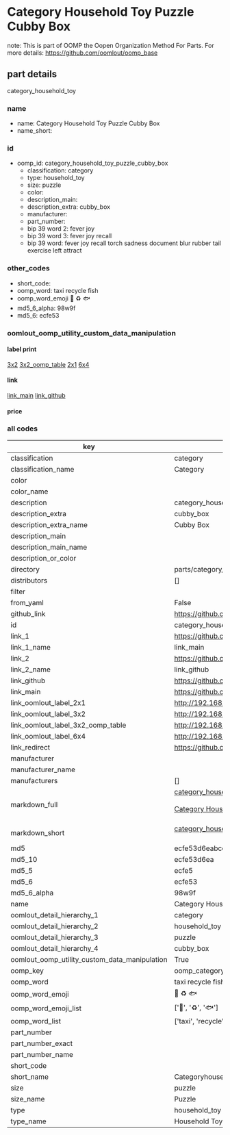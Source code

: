 # Category Household Toy Puzzle Cubby Box  

note: This is part of OOMP the Oopen Organization Method For Parts. For more details: https://github.com/oomlout/oomp_base

##  part details
  



category_household_toy



### name
* name: Category Household Toy Puzzle Cubby Box
* name_short: 
### id
* oomp_id: category_household_toy_puzzle_cubby_box
  * classification: category
  * type: household_toy
  * size: puzzle
  * color: 
  * description_main: 
  * description_extra: cubby_box
  * manufacturer: 
  * part_number: 
  * bip 39 word 2: fever joy
  * bip 39 word 3: fever joy recall
  * bip 39 word: fever joy recall torch sadness document blur rubber tail exercise left attract

### other_codes
* short_code: 
* oomp_word: taxi recycle fish
* oomp_word_emoji :taxi: :recycle: :fish:
* md5_6_alpha: 98w9f
* md5_6: ecfe53






### oomlout_oomp_utility_custom_data_manipulation
#### label print
[3x2](http://192.168.1.245:1112/?label=oomp%2098w9f)
[3x2_oomp_table](http://192.168.1.108:1112/?label=oomp%2098w9f)
[2x1](http://192.168.1.242:1112/?label=oomp%2098w9f)
[6x4](http://192.168.1.55:1112/?label=oomp%2098w9f)    

#### link

[link_main](https://github.com/oomlout/oomlout_oomp_version_1_messy/tree/main/parts/category_household_toy_puzzle_cubby_box) [link_github](https://github.com/oomlout/oomlout_oomp_version_1_messy/tree/main/parts/category_household_toy_puzzle_cubby_box)                             

#### price







### all codes 
| key | value |  
| --- | --- |  
| classification | category |  
| classification_name | Category |  
| color |  |  
| color_name |  |  
| description | category_household_toy |  
| description_extra | cubby_box |  
| description_extra_name | Cubby Box |  
| description_main |  |  
| description_main_name |  |  
| description_or_color |   |  
| directory | parts/category_household_toy_puzzle_cubby_box |  
| distributors | [] |  
| filter |  |  
| from_yaml | False |  
| github_link | https://github.com/oomlout/oomlout_oomp_part_src/tree/main/parts/category_household_toy_puzzle_cubby_box |  
| id | category_household_toy_puzzle_cubby_box |  
| link_1 | https://github.com/oomlout/oomlout_oomp_version_1_messy/tree/main/parts/category_household_toy_puzzle_cubby_box |  
| link_1_name | link_main |  
| link_2 | https://github.com/oomlout/oomlout_oomp_version_1_messy/tree/main/parts/category_household_toy_puzzle_cubby_box |  
| link_2_name | link_github |  
| link_github | https://github.com/oomlout/oomlout_oomp_version_1_messy/tree/main/parts/category_household_toy_puzzle_cubby_box |  
| link_main | https://github.com/oomlout/oomlout_oomp_version_1_messy/tree/main/parts/category_household_toy_puzzle_cubby_box |  
| link_oomlout_label_2x1 | http://192.168.1.242:1112/?label=oomp%2098w9f |  
| link_oomlout_label_3x2 | http://192.168.1.245:1112/?label=oomp%2098w9f |  
| link_oomlout_label_3x2_oomp_table | http://192.168.1.108:1112/?label=oomp%2098w9f |  
| link_oomlout_label_6x4 | http://192.168.1.55:1112/?label=oomp%2098w9f |  
| link_redirect | https://github.com/oomlout/oomlout_oomp_version_1_messy/tree/main/parts/category_household_toy_puzzle_cubby_box |  
| manufacturer |  |  
| manufacturer_name |  |  
| manufacturers | [] |  
| markdown_full | [category_household_toy_puzzle_cubby_box](none)<br>[](none)<br>[Category Household Toy Puzzle Cubby Box](none)<br><br> |  
| markdown_short | [category_household_toy_puzzle_cubby_box](none)<br><br> |  
| md5 | ecfe53d6eabcc30d01defe5566de22ab |  
| md5_10 | ecfe53d6ea |  
| md5_5 | ecfe5 |  
| md5_6 | ecfe53 |  
| md5_6_alpha | 98w9f |  
| name | Category Household Toy Puzzle Cubby Box |  
| oomlout_detail_hierarchy_1 | category |  
| oomlout_detail_hierarchy_2 | household_toy |  
| oomlout_detail_hierarchy_3 | puzzle |  
| oomlout_detail_hierarchy_4 | cubby_box |  
| oomlout_oomp_utility_custom_data_manipulation | True |  
| oomp_key | oomp_category_household_toy_puzzle_cubby_box |  
| oomp_word | taxi recycle fish |  
| oomp_word_emoji | :taxi: :recycle: :fish: |  
| oomp_word_emoji_list | [':taxi:', ':recycle:', ':fish:'] |  
| oomp_word_list | ['taxi', 'recycle', 'fish'] |  
| part_number |  |  
| part_number_exact |  |  
| part_number_name |  |  
| short_code |  |  
| short_name | Categoryhouseholdtoy |  
| size | puzzle |  
| size_name | Puzzle |  
| type | household_toy |  
| type_name | Household Toy |  
